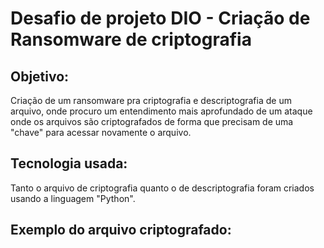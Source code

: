 # Desafio de projeto DIO - Criação de Ransomware de criptografia

## Objetivo:
Criação de um ransomware pra criptografia e descriptografia de um arquivo, onde procuro um entendimento mais aprofundado de um ataque onde os arquivos são criptografados de forma que precisam de uma "chave" para acessar novamente o arquivo.

## Tecnologia usada:
Tanto o arquivo de criptografia quanto o de descriptografia foram criados usando a linguagem "Python".

## Exemplo do arquivo criptografado:
